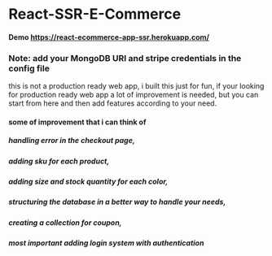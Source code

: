 # React-SSR-E-Commerce

#### Demo https://react-ecommerce-app-ssr.herokuapp.com/

### Note: add your MongoDB URI and stripe credentials in the config file

this is not a production ready web app, i built this just for fun, if your looking for production ready web app a lot of improvement is needed, but you can start from here and then add features according to your need. 

#### some of improvement that i can think of
##### handling error in the checkout page, 
##### adding sku for each product,
##### adding size and stock quantity for each color, 
##### structuring the database in a better way to handle your needs, 
##### creating a collection for coupon, 
##### most important adding login system with authentication
